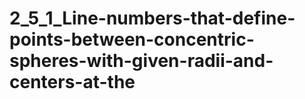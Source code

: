 # 2_5_1_Line-numbers-that-define-points-between-concentric-spheres-with-given-radii-and-centers-at-the